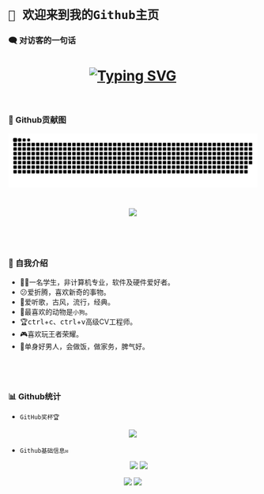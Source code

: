 
# `🙋 欢迎来到我的Github主页`

### 🗨 对访客的一句话
<h1 align="center">
  <a href="http://zifyu.top/">
    <img src="https://readme-typing-svg.herokuapp.com?font=stxingkai&duration=4000&center=true&vCenter=true&multiline=true&size=40&weight=450&height=80&height=150&width=800&color=BF13FF&repeat=false&lines=迷途漫漫，终有一归。;----米兰·昆德拉%E3%80%8A不能承受的生命之轻%E3%80%8B" alt="Typing SVG" />
  </a>
</h1>
<br>

### 📔 Github贡献图
<picture>
  <source media="(prefers-color-scheme: dark)" srcset="https://raw.githubusercontent.com/britneyks/britneyks/output/github-contribution-grid-snake-dark.svg">
  <source media="(prefers-color-scheme: light)" srcset="https://raw.githubusercontent.com/britneyks/britneyks/output/github-contribution-grid-snake.svg">
  <img alt="github contribution grid snake animation" src="https://raw.githubusercontent.com/britneyks/britneyks/output/github-contribution-grid-snake.svg">
</picture>
<h1></h1>
<div align="center" ><img order-radius="100px" src="https://npm.elemecdn.com/anzhiyu-assets/image/common/github-info/Knock-Code.gif"/></div>
<h1></h1>
<br>

### 🧑 自我介绍

- 👨‍🎓一名学生，非计算机专业，软件及硬件爱好者。
- 😕爱折腾，喜欢新奇的事物。
- 🎵爱听歌，古风，流行，经典。
- 🐶最喜欢的动物是`小狗`。
- 🏆<kbd>ctrl</kbd>+<kbd>c</kbd>、<kbd>ctrl</kbd>+<kbd>v</kbd>高级CV工程师。
- 🎮️喜欢玩王者荣耀。
- 🐸单身好男人，会做饭，做家务，脾气好。
<h1></h1>
<br>

### 📊 Github统计

-  `GitHub奖杯🏆`

<div align="center"><img  src="https://github-profile-trophy.vercel.app/?username=britneyks&row=1&column=5&no-bg=true&theme=juicyfresh" /></div>

- `Github基础信息✉`

  <div align="center">
  <img height="200px" src="https://github-readme-streak-stats.herokuapp.com/?user=britneyks&theme=dark&hide_border=true&locale=zh_Hans" />
  <img height="200px" src="https://github-readme-stats.vercel.app/api/top-langs/?username=britneyks&layout=donut&locale=cn&theme=radical" />
  </div>

<div align="center">
  <img height="200px" src="https://github-readme-stats.vercel.app/api?username=britneyks&show_icons=true&locale=cn&theme=radical" />
  <img height="200px" src="https://github-readme-stats.vercel.app/api/top-langs/?username=britneyks&layout=donut&locale=cn&theme=radical" />
</div>

